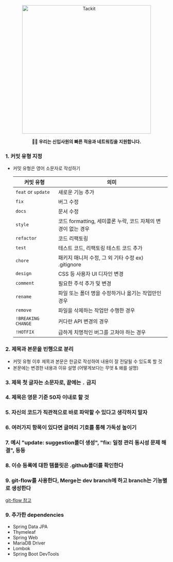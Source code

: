 <p align="center">
  <img src="https://github.com/member-attachments/assets/bf6c6663-efb5-45f5-a37b-77a065392369" width="400" alt="Tackit" />
</p>
<p align="center">
  <strong>💁‍♀️ 우리는 신입사원의 빠른 적응과 네트워킹을 지원합니다.</strong>
</p>


### 1. 커밋 유형 지정

- 커밋 유형은 영어 소문자로 작성하기
    
    
    | 커밋 유형 | 의미 |
    | --- | --- |
    | `feat` or `update` | 새로운 기능 추가 |
    | `fix` | 버그 수정 |
    | `docs` | 문서 수정 |
    | `style` | 코드 formatting, 세미콜론 누락, 코드 자체의 변경이 없는 경우 |
    | `refactor` | 코드 리팩토링 |
    | `test` | 테스트 코드, 리팩토링 테스트 코드 추가 |
    | `chore` | 패키지 매니저 수정, 그 외 기타 수정 ex) .gitignore |
    | `design` | CSS 등 사용자 UI 디자인 변경 |
    | `comment` | 필요한 주석 추가 및 변경 |
    | `rename` | 파일 또는 폴더 명을 수정하거나 옮기는 작업만인 경우 |
    | `remove` | 파일을 삭제하는 작업만 수행한 경우 |
    | `!BREAKING CHANGE` | 커다란 API 변경의 경우 |
    | `!HOTFIX` | 급하게 치명적인 버그를 고쳐야 하는 경우 |

### 2. 제목과 본문을 빈행으로 분리

- 커밋 유형 이후 제목과 본문은 한글로 작성하여 내용이 잘 전달될 수 있도록 할 것
- 본문에는 변경한 내용과 이유 설명 (어떻게보다는 무엇 & 왜를 설명)

### 3. 제목 첫 글자는 소문자로, 끝에는 `.` 금지

### 4. 제목은 영문 기준 50자 이내로 할 것

### 5. 자신의 코드가 직관적으로 바로 파악할 수 있다고 생각하지 말자

### 6. 여러가지 항목이 있다면 글머리 기호를 통해 가독성 높이기

### 7. 예시 "update: suggestion폴더 생성", "fix: 일정 관리 동시성 문제 해결", 등등

### 8. 이슈 등록에 대한 템플릿은 .github폴더를 확인한다

### 9. git-flow를 사용한다, Merge는 dev branch에 하고 branch는 기능별로 생성한다
[git-flow 참고](https://techblog.woowahan.com/2553/)

### 9. 추가한 dependencies
- Spring Data JPA
- Thymeleaf
- Spring Web
- MariaDB Driver
- Lombok
- Spring Boot DevTools
